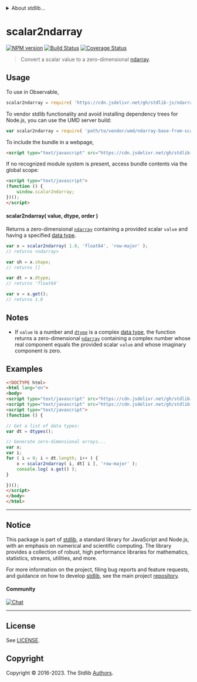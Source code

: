 <!--

@license Apache-2.0

Copyright (c) 2022 The Stdlib Authors.

Licensed under the Apache License, Version 2.0 (the "License");
you may not use this file except in compliance with the License.
You may obtain a copy of the License at

   http://www.apache.org/licenses/LICENSE-2.0

Unless required by applicable law or agreed to in writing, software
distributed under the License is distributed on an "AS IS" BASIS,
WITHOUT WARRANTIES OR CONDITIONS OF ANY KIND, either express or implied.
See the License for the specific language governing permissions and
limitations under the License.

-->


<details>
  <summary>
    About stdlib...
  </summary>
  <p>We believe in a future in which the web is a preferred environment for numerical computation. To help realize this future, we've built stdlib. stdlib is a standard library, with an emphasis on numerical and scientific computation, written in JavaScript (and C) for execution in browsers and in Node.js.</p>
  <p>The library is fully decomposable, being architected in such a way that you can swap out and mix and match APIs and functionality to cater to your exact preferences and use cases.</p>
  <p>When you use stdlib, you can be absolutely certain that you are using the most thorough, rigorous, well-written, studied, documented, tested, measured, and high-quality code out there.</p>
  <p>To join us in bringing numerical computing to the web, get started by checking us out on <a href="https://github.com/stdlib-js/stdlib">GitHub</a>, and please consider <a href="https://opencollective.com/stdlib">financially supporting stdlib</a>. We greatly appreciate your continued support!</p>
</details>

# scalar2ndarray

[![NPM version][npm-image]][npm-url] [![Build Status][test-image]][test-url] [![Coverage Status][coverage-image]][coverage-url] <!-- [![dependencies][dependencies-image]][dependencies-url] -->

> Convert a scalar value to a zero-dimensional [ndarray][@stdlib/ndarray/base/ctor].

<!-- Section to include introductory text. Make sure to keep an empty line after the intro `section` element and another before the `/section` close. -->

<section class="intro">

</section>

<!-- /.intro -->

<!-- Package usage documentation. -->



<section class="usage">

## Usage

To use in Observable,

```javascript
scalar2ndarray = require( 'https://cdn.jsdelivr.net/gh/stdlib-js/ndarray-base-from-scalar@v0.1.0-umd/browser.js' )
```

To vendor stdlib functionality and avoid installing dependency trees for Node.js, you can use the UMD server build:

```javascript
var scalar2ndarray = require( 'path/to/vendor/umd/ndarray-base-from-scalar/index.js' )
```

To include the bundle in a webpage,

```html
<script type="text/javascript" src="https://cdn.jsdelivr.net/gh/stdlib-js/ndarray-base-from-scalar@v0.1.0-umd/browser.js"></script>
```

If no recognized module system is present, access bundle contents via the global scope:

```html
<script type="text/javascript">
(function () {
    window.scalar2ndarray;
})();
</script>
```

#### scalar2ndarray( value, dtype, order )

Returns a zero-dimensional [`ndarray`][@stdlib/ndarray/base/ctor] containing a provided scalar `value` and having a specified [data type][@stdlib/ndarray/dtypes].

```javascript
var x = scalar2ndarray( 1.0, 'float64', 'row-major' );
// returns <ndarray>

var sh = x.shape;
// returns []

var dt = x.dtype;
// returns 'float64'

var v = x.get();
// returns 1.0
```

</section>

<!-- /.usage -->

<!-- Package usage notes. Make sure to keep an empty line after the `section` element and another before the `/section` close. -->

<section class="notes">

## Notes

-   If `value` is a number and [`dtype`][@stdlib/ndarray/dtypes] is a complex [data type][@stdlib/ndarray/dtypes], the function returns a zero-dimensional [`ndarray`][@stdlib/ndarray/base/ctor] containing a complex number whose real component equals the provided scalar `value` and whose imaginary component is zero.

</section>

<!-- /.notes -->

<!-- Package usage examples. -->

<section class="examples">

## Examples

<!-- eslint no-undef: "error" -->

```html
<!DOCTYPE html>
<html lang="en">
<body>
<script type="text/javascript" src="https://cdn.jsdelivr.net/gh/stdlib-js/ndarray-dtypes@umd/browser.js"></script>
<script type="text/javascript" src="https://cdn.jsdelivr.net/gh/stdlib-js/ndarray-base-from-scalar@v0.1.0-umd/browser.js"></script>
<script type="text/javascript">
(function () {

// Get a list of data types:
var dt = dtypes();

// Generate zero-dimensional arrays...
var x;
var i;
for ( i = 0; i < dt.length; i++ ) {
    x = scalar2ndarray( i, dt[ i ], 'row-major' );
    console.log( x.get() );
}

})();
</script>
</body>
</html>
```

</section>

<!-- /.examples -->

<!-- Section to include cited references. If references are included, add a horizontal rule *before* the section. Make sure to keep an empty line after the `section` element and another before the `/section` close. -->

<section class="references">

</section>

<!-- /.references -->

<!-- Section for related `stdlib` packages. Do not manually edit this section, as it is automatically populated. -->

<section class="related">

</section>

<!-- /.related -->

<!-- Section for all links. Make sure to keep an empty line after the `section` element and another before the `/section` close. -->


<section class="main-repo" >

* * *

## Notice

This package is part of [stdlib][stdlib], a standard library for JavaScript and Node.js, with an emphasis on numerical and scientific computing. The library provides a collection of robust, high performance libraries for mathematics, statistics, streams, utilities, and more.

For more information on the project, filing bug reports and feature requests, and guidance on how to develop [stdlib][stdlib], see the main project [repository][stdlib].

#### Community

[![Chat][chat-image]][chat-url]

---

## License

See [LICENSE][stdlib-license].


## Copyright

Copyright &copy; 2016-2023. The Stdlib [Authors][stdlib-authors].

</section>

<!-- /.stdlib -->

<!-- Section for all links. Make sure to keep an empty line after the `section` element and another before the `/section` close. -->

<section class="links">

[npm-image]: http://img.shields.io/npm/v/@stdlib/ndarray-base-from-scalar.svg
[npm-url]: https://npmjs.org/package/@stdlib/ndarray-base-from-scalar

[test-image]: https://github.com/stdlib-js/ndarray-base-from-scalar/actions/workflows/test.yml/badge.svg?branch=v0.1.0
[test-url]: https://github.com/stdlib-js/ndarray-base-from-scalar/actions/workflows/test.yml?query=branch:v0.1.0

[coverage-image]: https://img.shields.io/codecov/c/github/stdlib-js/ndarray-base-from-scalar/main.svg
[coverage-url]: https://codecov.io/github/stdlib-js/ndarray-base-from-scalar?branch=main

<!--

[dependencies-image]: https://img.shields.io/david/stdlib-js/ndarray-base-from-scalar.svg
[dependencies-url]: https://david-dm.org/stdlib-js/ndarray-base-from-scalar/main

-->

[chat-image]: https://img.shields.io/gitter/room/stdlib-js/stdlib.svg
[chat-url]: https://app.gitter.im/#/room/#stdlib-js_stdlib:gitter.im

[stdlib]: https://github.com/stdlib-js/stdlib

[stdlib-authors]: https://github.com/stdlib-js/stdlib/graphs/contributors

[umd]: https://github.com/umdjs/umd
[es-module]: https://developer.mozilla.org/en-US/docs/Web/JavaScript/Guide/Modules

[deno-url]: https://github.com/stdlib-js/ndarray-base-from-scalar/tree/deno
[umd-url]: https://github.com/stdlib-js/ndarray-base-from-scalar/tree/umd
[esm-url]: https://github.com/stdlib-js/ndarray-base-from-scalar/tree/esm
[branches-url]: https://github.com/stdlib-js/ndarray-base-from-scalar/blob/main/branches.md

[stdlib-license]: https://raw.githubusercontent.com/stdlib-js/ndarray-base-from-scalar/main/LICENSE

[@stdlib/ndarray/base/ctor]: https://github.com/stdlib-js/stdlib/tree/umd

[@stdlib/ndarray/dtypes]: https://github.com/stdlib-js/stdlib/tree/umd

</section>

<!-- /.links -->
